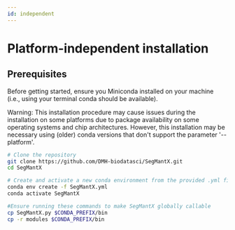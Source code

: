 ```yaml
---
id: independent
---
```


# Platform-independent installation

## Prerequisites
Before getting started, ensure you Miniconda installed on your machine (i.e., using your terminal conda should be available).

Warning: This installation procedure may cause issues during the installation on some platforms due to package availability on some operating systems and chip architectures.
However, this installation may be necessary using (older) conda versions that don't support the parameter '--platform'.

```bash
# Clone the repository
git clone https://github.com/DMH-biodatasci/SegMantX.git
cd SegMantX

# Create and activate a new conda environment from the provided .yml file
conda env create -f SegMantX.yml
conda activate SegMantX

#Ensure running these commands to make SegMantX globally callable
cp SegMantX.py $CONDA_PREFIX/bin
cp -r modules $CONDA_PREFIX/bin
```